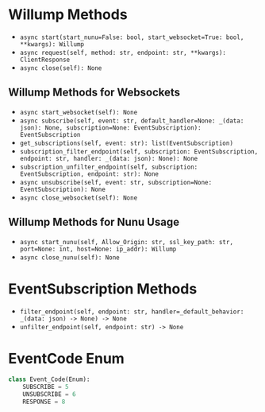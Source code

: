 # Willump Methods
- `async start(start_nunu=False: bool, start_websocket=True: bool, **kwargs): Willump`
- `async request(self, method: str, endpoint: str, **kwargs): ClientResponse`
- `async close(self): None`

## Willump Methods for Websockets
- `async start_websocket(self): None`
- `async subscribe(self, event: str, default_handler=None: _(data: json): None, subscription=None: EventSubscription): EventSubscription`
- `get_subscriptions(self, event: str): list(EventSubscription)`
- `subscription_filter_endpoint(self, subscription: EventSubscription, endpoint: str, handler: _(data: json): None): None`
- `subscription_unfilter_endpoint(self, subscription: EventSubscription, endpoint: str): None`
- `async unsubscribe(self, event: str, subscription=None: EventSubscription): None`
- `async close_websocket(self): None`

## Willump Methods for Nunu Usage
- `async start_nunu(self, Allow_Origin: str, ssl_key_path: str, port=None: int, host=None: ip_addr): Willump`
- `async close_nunu(self): None`


# EventSubscription Methods
- `filter_endpoint(self, endpoint: str, handler=_default_behavior: _(data: json) -> None) -> None`
- `unfilter_endpoint(self, endpoint: str) -> None`

# EventCode Enum
```py
class Event_Code(Enum):
    SUBSCRIBE = 5
    UNSUBSCRIBE = 6
    RESPONSE = 8
```
